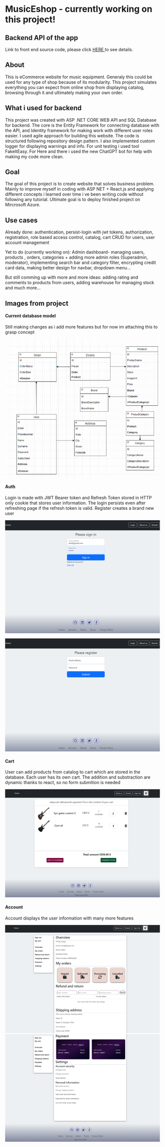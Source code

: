 # MusicEshop - currently working on this project!

## Backend API of the app
Link to front end source code, please click <a href="https://github.com/levi7x/eshop-react"> HERE </a> to see details.

<h2> About </h3>
<p>
This is eCommerce website for music equipment. Generaly this could be used for any type of shop because of its modularity. This project simulates everything you can expect from online shop from displaying catalog, browsing through it and ultimately making your own order.
</p>

<h2> What i used for backend </h2>
<p>
This project was created with ASP .NET CORE WEB API and SQL Database for backend. The core is the Entity Framework for connecting database with the API, and Identity framework for making work with different user roles easier. I used agile approach for building this website. The code is structured following repository design pattern. I also implemented custom logger for displaying warnings and info. For unit testing i used tool FakeItEasy. For  Here and there i used the new ChatGPT bot for help with making my code more clean.
</p>

<h2> Goal </h2>
<p>
The goal of this project is to create website that solves business problem. Mainly to improve myself in coding with ASP NET + React.js and applying different concepts i learned over time i ve been writing code without following any tutorial. Ultimate goal is to deploy finished project on Mircrosoft Azure.
</p>

<h2> Use cases </h2>
<p>
Already done:
authentication, persist-login with jwt tokens, authorization, registration, role based access control, catalog, cart CRUD for users, user account management


Yet to do (currently working on): Admin dashboard- managing users, products , orders, categories + adding more admin roles (Superadmin, moderator), implementing search bar and category filter, encrypting credit card data, making better design for navbar, dropdown menu...

But still comming up with more and more ideas: adding rating and comments to products from users, adding warehouse for managing stock and much more...
</p>



<h2> Images from project </h2>

<h4> Current database model </h4>
<p> Still making changes as i add more features but for now im attaching this to grasp concept</p>

![model](https://github.com/levi7x/MyImages/blob/main/ghub-imgs/eshop/model.png?raw=true)

<h4> Auth </h4>
<p> Login is made with JWT Bearer token and Refresh Token stored in HTTP only cookie that stores user information. The login persists even after refreshing page if the refresh token is valid. Register creates a brand new user </p> 

![log](https://github.com/levi7x/MyImages/blob/main/ghub-imgs/eshop/login.png?raw=true)

![reg](https://github.com/levi7x/MyImages/blob/main/ghub-imgs/eshop/reg.png?raw=true)

<h4> Cart </h4>
<p> User can add products from catalog to cart which are stored in the database. Each user has its own cart. The addition and substraction are dynamic thanks to react, so no form submition is needed</p>

![cart](https://github.com/levi7x/MyImages/blob/main/ghub-imgs/eshop/cart.png?raw=true)

<h4> Account </h4>
<p> Account displays the user information with many more features </p>

![acc1](https://github.com/levi7x/MyImages/blob/main/ghub-imgs/eshop/acc1.png?raw=true)
![acc2](https://github.com/levi7x/MyImages/blob/main/ghub-imgs/eshop/acc2.png?raw=true)
